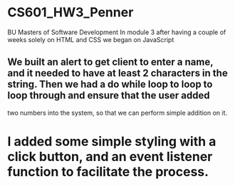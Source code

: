 # CS601_HW3_Penner
BU Masters of Software Development
In module 3 after having a couple of weeks solely on HTML and CSS we began on JavaScript
## We built an alert to get client to enter a name, and it needed to have at least 2 characters in the string.  Then we had a do while loop to loop to loop through and ensure that the user added
two numbers into the system, so that we can perform simple addition on it. 
# I added some simple styling with a click button, and an event listener function to facilitate the process. 
